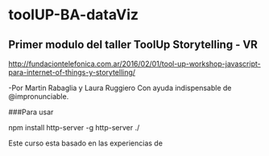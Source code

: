 # toolUP-BA-dataViz
## Primer modulo del taller ToolUp Storytelling - VR 
http://fundaciontelefonica.com.ar/2016/02/01/tool-up-workshop-javascript-para-internet-of-things-y-storytelling/

-Por Martin Rabaglia y Laura Ruggiero
Con ayuda indispensable de @impronunciable.


###Para usar

npm install http-server -g
http-server ./



Este curso esta basado en las experiencias de


